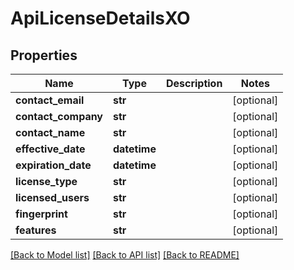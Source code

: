 # ApiLicenseDetailsXO

## Properties
Name | Type | Description | Notes
------------ | ------------- | ------------- | -------------
**contact_email** | **str** |  | [optional] 
**contact_company** | **str** |  | [optional] 
**contact_name** | **str** |  | [optional] 
**effective_date** | **datetime** |  | [optional] 
**expiration_date** | **datetime** |  | [optional] 
**license_type** | **str** |  | [optional] 
**licensed_users** | **str** |  | [optional] 
**fingerprint** | **str** |  | [optional] 
**features** | **str** |  | [optional] 

[[Back to Model list]](../README.md#documentation-for-models) [[Back to API list]](../README.md#documentation-for-api-endpoints) [[Back to README]](../README.md)

